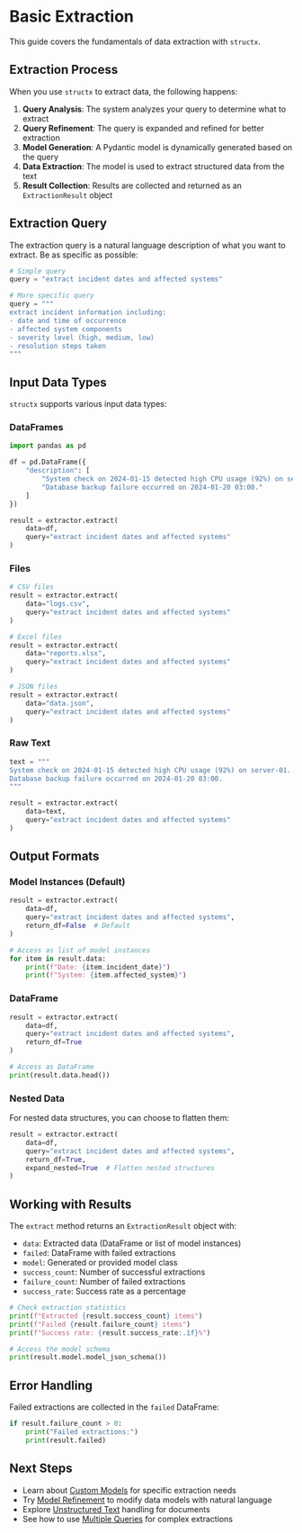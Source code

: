 # Basic Extraction

This guide covers the fundamentals of data extraction with `structx`.

## Extraction Process

When you use `structx` to extract data, the following happens:

1. **Query Analysis**: The system analyzes your query to determine what to
   extract
2. **Query Refinement**: The query is expanded and refined for better extraction
3. **Model Generation**: A Pydantic model is dynamically generated based on the
   query
4. **Data Extraction**: The model is used to extract structured data from the
   text
5. **Result Collection**: Results are collected and returned as an
   `ExtractionResult` object

## Extraction Query

The extraction query is a natural language description of what you want to
extract. Be as specific as possible:

```python
# Simple query
query = "extract incident dates and affected systems"

# More specific query
query = """
extract incident information including:
- date and time of occurrence
- affected system components
- severity level (high, medium, low)
- resolution steps taken
"""
```

## Input Data Types

`structx` supports various input data types:

### DataFrames

```python
import pandas as pd

df = pd.DataFrame({
    "description": [
        "System check on 2024-01-15 detected high CPU usage (92%) on server-01.",
        "Database backup failure occurred on 2024-01-20 03:00."
    ]
})

result = extractor.extract(
    data=df,
    query="extract incident dates and affected systems"
)
```

### Files

```python
# CSV files
result = extractor.extract(
    data="logs.csv",
    query="extract incident dates and affected systems"
)

# Excel files
result = extractor.extract(
    data="reports.xlsx",
    query="extract incident dates and affected systems"
)

# JSON files
result = extractor.extract(
    data="data.json",
    query="extract incident dates and affected systems"
)
```

### Raw Text

```python
text = """
System check on 2024-01-15 detected high CPU usage (92%) on server-01.
Database backup failure occurred on 2024-01-20 03:00.
"""

result = extractor.extract(
    data=text,
    query="extract incident dates and affected systems"
)
```

## Output Formats

### Model Instances (Default)

```python
result = extractor.extract(
    data=df,
    query="extract incident dates and affected systems",
    return_df=False  # Default
)

# Access as list of model instances
for item in result.data:
    print(f"Date: {item.incident_date}")
    print(f"System: {item.affected_system}")
```

### DataFrame

```python
result = extractor.extract(
    data=df,
    query="extract incident dates and affected systems",
    return_df=True
)

# Access as DataFrame
print(result.data.head())
```

### Nested Data

For nested data structures, you can choose to flatten them:

```python
result = extractor.extract(
    data=df,
    query="extract incident dates and affected systems",
    return_df=True,
    expand_nested=True  # Flatten nested structures
)
```

## Working with Results

The `extract` method returns an `ExtractionResult` object with:

- `data`: Extracted data (DataFrame or list of model instances)
- `failed`: DataFrame with failed extractions
- `model`: Generated or provided model class
- `success_count`: Number of successful extractions
- `failure_count`: Number of failed extractions
- `success_rate`: Success rate as a percentage

```python
# Check extraction statistics
print(f"Extracted {result.success_count} items")
print(f"Failed {result.failure_count} items")
print(f"Success rate: {result.success_rate:.1f}%")

# Access the model schema
print(result.model.model_json_schema())
```

## Error Handling

Failed extractions are collected in the `failed` DataFrame:

```python
if result.failure_count > 0:
    print("Failed extractions:")
    print(result.failed)
```

## Next Steps

- Learn about [Custom Models](custom-models.md) for specific extraction needs
- Try [Model Refinement](model-refinement.md) to modify data models with natural
  language
- Explore [Unstructured Text](unstructured-text.md) handling for documents
- See how to use [Multiple Queries](multiple-queries.md) for complex extractions
